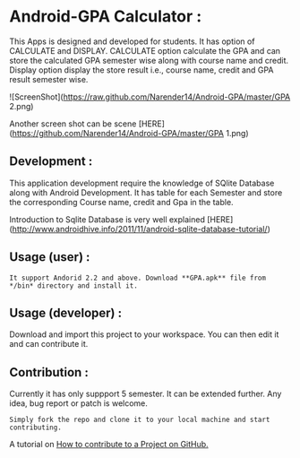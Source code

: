 Android-GPA Calculator :
========================

This Apps is designed and developed for students.  It has option of CALCULATE and DISPLAY. CALCULATE option calculate 
the GPA and can store the calculated GPA semester wise along with course name and credit. Display option display the 
store result i.e., course name, credit and GPA result semester wise.

![ScreenShot](https://raw.github.com/Narender14/Android-GPA/master/GPA 2.png)   

Another screen shot can be scene [HERE](https://github.com/Narender14/Android-GPA/master/GPA 1.png)


Development :
-------------

This application development require the knowledge of SQlite Database along with Android Development.
It has table for each Semester and store the corresponding Course name, credit and Gpa in the table. 

Introduction to Sqlite Database is very well explained [HERE] (http://www.androidhive.info/2011/11/android-sqlite-database-tutorial/)

Usage (user) :
--------

    It support Andorid 2.2 and above. Download **GPA.apk** file from */bin* directory and install it.
    
Usage (developer) :
-------------------

Download and import this project to your workspace. You can then edit it and can contribute it.

Contribution :
---------------

Currently it has only suppport 5 semester. It can be extended further. Any idea, bug report or patch is welcome.

    Simply fork the repo and clone it to your local machine and start contributing.

A tutorial on [How to contribute to a Project on GitHub.](http://www.lornajane.net/posts/2010/contributing-to-projects-on-github/)



